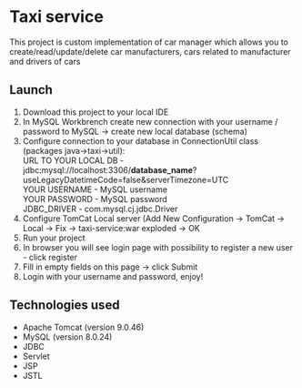 # Taxi service
This project is custom implementation of car manager which allows you to create/read/update/delete car manufacturers, cars related to manufacturer and drivers of cars

## Launch
1. Download this project to your local IDE
2. In MySQL Workbrench create new connection with your username / password to MySQL -> create new local database (schema)
3. Configure connection to your database in ConnectionUtil class (packages java->taxi->util): <br>
    URL TO YOUR LOCAL DB - jdbc:mysql://localhost:3306/<b>database_name</b>?useLegacyDatetimeCode=false&serverTimezone=UTC <br>
    YOUR USERNAME - MySQL username <br>
    YOUR PASSWORD - MySQL password <br>
    JDBC_DRIVER - com.mysql.cj.jdbc.Driver <br>
4. Configure TomCat Local server (Add New Configuration -> TomCat -> Local -> Fix -> taxi-service:war exploded -> OK
5. Run your project
6. In browser you will see login page with possibility to register a new user - click register
7. Fill in empty fields on this page -> click Submit
8. Login with your username and password, enjoy!

## Technologies used
- Apache Tomcat (version 9.0.46)
- MySQL (version 8.0.24)
- JDBC
- Servlet
- JSP
- JSTL
